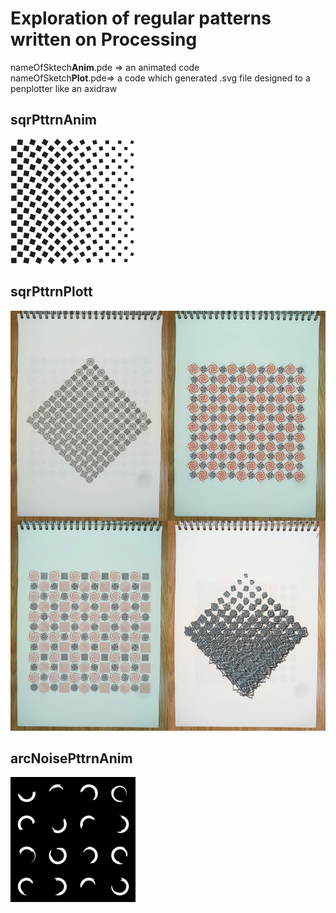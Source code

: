 # Exploration of regular patterns written on Processing

nameOfSktech**Anim**.pde => an animated code    
nameOfSketch**Plot**.pde=> a code which generated .svg file designed to a penplotter like an axidraw

## sqrPttrnAnim
![](./src/sqrPttrnAnim.gif)

## sqrPttrnPlott
![](./src/sqrPttrnPlot.jpg)
  
  
## arcNoisePttrnAnim
![](./src/arcNoisePttrnAnim.gif)
